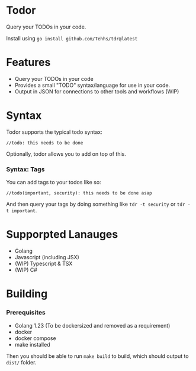 # Todor

Query your TODOs in your code.

Install using `go install github.com/Tehhs/tdr@latest`



# Features

* Query your TODOs in your code
* Provides a small "TODO" syntax/language for use in your code.
* Output in JSON for connections to other tools and workflows (WIP) 


# Syntax 

Todor supports the typical todo syntax: 
```
//todo: this needs to be done
```

Optionally, todor allows you to add on top of this.

### Syntax: Tags 

You can add tags to your todos like so:

```
//todo(important, security): this needs to be done asap
```

And then query your tags by doing something like `tdr -t security` or `tdr -t important`.

# Supporpted Lanauges 
* Golang
* Javascript (including JSX)
* (WIP) Typescript & TSX
* (WIP) C#

# Building 

### Prerequisites
* Golang 1.23 (To be dockersized and removed as a requirement)
* docker
* docker compose
* make installed

Then you should be able to run `make build` to build, which should output to `dist/` folder. 

